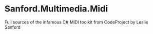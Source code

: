 Sanford.Multimedia.Midi
=======================

Full sources of the infamous C# MIDI toolkit from CodeProject by Leslie Sanford
